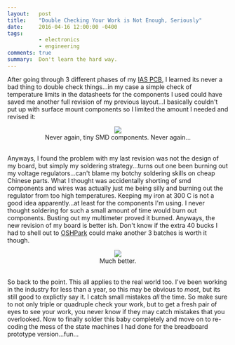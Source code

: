 ```yaml
---
layout:   post
title:    "Double Checking Your Work is Not Enough, Seriously"
date:     2016-04-16 12:00:00 -0400
tags: 
          - electronics 
          - engineering
comments: true
summary:  Don't learn the hard way.
---
```


After going through 3 different phases of my [IAS PCB][ias-pcb], I learned its never a bad thing to double check things...in my case a simple check of temperature limits in  the datasheets for the components I used could have saved me another full revision of my previous layout...I basically couldn't put up with surface mount components so I limited the amount I needed and revised it:

<center>
   <img src="http://blog.sergiomorales.me/images/ias05.jpg"> <br>
   Never again, tiny SMD components. Never again...
</center> <br>


Anyways, I found the problem with my last revision was not the design of my board, but simply my soldering strategy...turns out one been burning out my voltage regulators...can't blame my botchy soldering skills on cheap Chinese parts. What I thought was accidentally shorting of smd components and wires was actually just me being silly and burning out the regulator from too high temperatures. Keeping my iron at 300 C is not a good idea apparently...at least for the components I'm using. I never thought soldering for such a small amount of time would burn out components. Busting out my multimeter proved it burned. Anyways, the new revision of my board is better ish. Don't know if the extra 40 bucks I had to shell out to [OSHPark][oshpark] could make another 3 batches is worth it though.

<center>
   <img src="http://blog.sergiomorales.me/images/ias06.jpg"> <br>
   Much better.
</center> <br>


So back to the point. This all applies to the real world too. I've been working in the industry for less than a year, so this may be obvious to _most_, but its still good to explictly say it. I catch small mistakes _all_ the time. So make sure to not only triple or quadruple check your work, but to get a fresh pair of eyes to see your work, you never know if they may catch mistakes that you overlooked. Now to finally solder this baby completely and move on to re-coding the mess of the state machines I had done for the breadboard prototype version...fun...


[ias-pcb]: http://sergiomorales.me/ias.html
[oshpark]: https://oshpark.com/